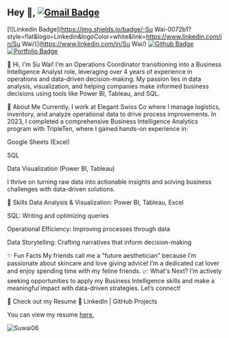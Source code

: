 ## Hey 👋, [![Gmail Badge](https://img.shields.io/badge/-suwai01225@gmail.com-c14438?style=flat&logo=Gmail&logoColor=white&link=mailto:suwai01225@gmail.com)](mailto:suwai01225@gmail.com) 
[![Linkedin Badge](https://img.shields.io/badge/-Su Wai-0072b1?style=flat&logo=Linkedin&logoColor=white&link=https://www.linkedin.com/in/Su Wai/)](https://www.linkedin.com/in/Su Wai/) [![Github Badge](https://img.shields.io/badge/-Suwai06-grey?style=flat&logo=github&logoColor=white&link=https://github.com/Suwai06/)](https://www.github.com/Suwai06/) [![Portfolio Badge](https://img.shields.io/badge/portfolio-web-blue?style=flat&link=Suwai06/Suwai06/)](Suwai06/Suwai06/) <p align='left'>👋 Hi, I'm Su Wai!
I’m an Operations Coordinator transitioning into a Business Intelligence Analyst role, leveraging over 4 years of experience in operations and data-driven decision-making. My passion lies in data analysis, visualization, and helping companies make informed business decisions using tools like Power BI, Tableau, and SQL.

🚀 About Me
Currently, I work at Elegant Swiss Co where I manage logistics, inventory, and analyze operational data to drive process improvements. In 2023, I completed a comprehensive Business Intelligence Analytics program with TripleTen, where I gained hands-on experience in:

Google Sheets (Excel)

SQL

Data Visualization (Power BI, Tableau)

I thrive on turning raw data into actionable insights and solving business challenges with data-driven solutions.


🔧 Skills
Data Analysis & Visualization: Power BI, Tableau, Excel

SQL: Writing and optimizing queries

Operational Efficiency: Improving processes through data

Data Storytelling: Crafting narratives that inform decision-making

✨ Fun Facts
My friends call me a "future aesthetician" because I’m passionate about skincare and love giving advice!
I’m a dedicated cat lover and enjoy spending time with my feline friends.
📈 What's Next?
I’m actively seeking opportunities to apply my Business Intelligence skills and make a meaningful impact with data-driven strategies. Let’s connect!

📄 Check out my Resume
🔗 LinkedIn | GitHub Projects

</p><p align='left'> You can view my resume <a href='https://docs.google.com/document/d/1dIPfMvylxVcclZTK8uZXUtOZTTBGIiA6/edit?usp=sharing&ouid=112155961338136359351&rtpof=true&sd=true ' target=_blank><u>here</u>.</a></p>

<p align=left> <img src=https://komarev.com/ghpvc/?username=Suwai06 alt=Suwai06 /> </p>


